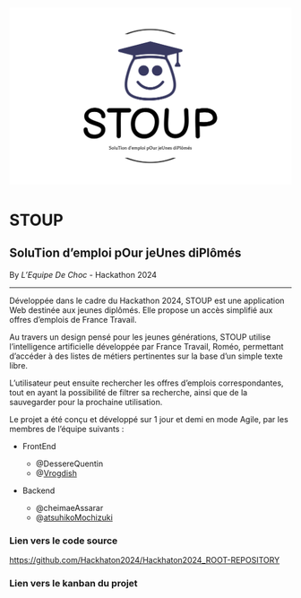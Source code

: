 # ![](logo-no-background.svg)

# STOUP

## SoluTion d’emploi pOur jeUnes diPlômés

By *L’Equipe De Choc* - Hackathon 2024

------

Développée dans le cadre du Hackathon 2024, STOUP est une application Web destinée aux jeunes diplômés. Elle propose un accès simplifié aux offres d’emplois de France Travail.

Au travers un design pensé pour les jeunes générations, STOUP utilise l’intelligence artificielle développée par France Travail, Roméo, permettant d’accéder à des listes de métiers pertinentes sur la base d’un simple texte libre.

L’utilisateur peut ensuite rechercher les offres d’emplois correspondantes, tout en ayant la possibilité de filtrer sa recherche, ainsi que de la sauvegarder pour la prochaine utilisation.

Le projet a été conçu et développé sur 1 jour et demi en mode Agile, par les membres de l’équipe suivants :

- FrontEnd
  - @DessereQuentin
  - @[Vrogdish](https://github.com/Vrogdish)

- Backend
  - @cheimaeAssarar
  - @[atsuhikoMochizuki](https://github.com/atsuhikoMochizuki)
 
### Lien vers le code source 
https://github.com/Hackhaton2024/Hackhaton2024_ROOT-REPOSITORY

### Lien vers le kanban du projet
